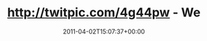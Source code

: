 ---
retweeted: false
source: <a href="http://mobileways.de/gravity" rel="nofollow">Gravity</a>
entities:
  hashtags: []
  symbols: []
  user_mentions:
  - name: August Burns Red
    screen_name: abrband
    indices:
    - '62'
    - '70'
    id_str: '778891905971159040'
    id: '778891905971159040'
  urls: []
display_text_range:
- '0'
- '84'
favorite_count: '0'
id_str: '54198303142850561'
truncated: false
retweet_count: '0'
id: '54198303142850561'
created_at: Sat Apr 02 15:07:37 +0000 2011
favorited: false
full_text: http://twitpic.com/4g44pw - We have joy, we have fun, we wear [@abrband](https://twitter.com/abrband)
  in the sun...
lang: en
tags:
- pesos:twitter
date: '2011-04-02T15:07:37+00:00'
src: https://twitter.com/bascht/status/54198303142850561
original_url: https://twitter.com/bascht/status/54198303142850561
type: twitter_tweet
text: http://twitpic.com/4g44pw - We have joy, we have fun, we wear [@abrband](https://twitter.com/abrband)
  in the sun...
title: 'http://twitpic.com/4g44pw - We '

---